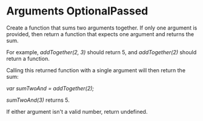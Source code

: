 # Arguments OptionalPassed
Create a function that sums two arguments together. If only one argument is provided, then return a function that expects one argument and returns the sum.

For example, *addTogether(2, 3)* should return 5, and *addTogether(2)* should return a function.

Calling this returned function with a single argument will then return the sum:

*var sumTwoAnd = addTogether(2);*

*sumTwoAnd(3)* returns 5.

If either argument isn't a valid number, return undefined.
